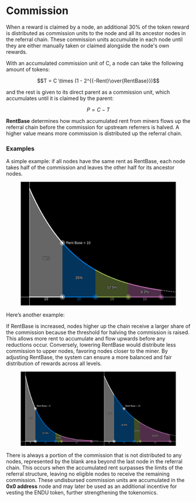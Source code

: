 # Commission

When a reward is claimed by a node, an additional 30% of the token reward is distributed as commission units to the node and all its ancestor nodes in the referral chain. These commission units accumulate in each node until they are either manually taken or claimed alongside the node's own rewards.

With an accumulated commission unit of C, a node can take the following amount of tokens:

$$T = C \times (1 - 2^{{-Rent}\over{RentBase}})$$

and the rest is given to its direct parent as a commission unit, which accumulates until it is claimed by the parent:

$$P = C - T$$

**RentBase** determines how much accumulated rent from miners flows up the referral chain before the commission for upstream referrers is halved. A higher value means more commission is distributed up the referral chain.

### Examples

A simple example: if all nodes have the same rent as RentBase, each node takes half of the commission and leaves the other half for its ancestor nodes.

<figure><img src="../.gitbook/assets/image (19).png" alt="" width="563"><figcaption></figcaption></figure>

Here’s another example:

If RentBase is increased, nodes higher up the chain receive a larger share of the commission because the threshold for halving the commission is raised. This allows more rent to accumulate and flow upwards before any reductions occur. Conversely, lowering RentBase would distribute less commission to upper nodes, favoring nodes closer to the miner. By adjusting RentBase, the system can ensure a more balanced and fair distribution of rewards across all levels.

<figure><img src="../.gitbook/assets/image.png" alt=""><figcaption></figcaption></figure>

There is always a portion of the commission that is not distributed to any nodes, represented by the blank area beyond the last node in the referral chain. This occurs when the accumulated rent surpasses the limits of the referral structure, leaving no eligible nodes to receive the remaining commission. These undisbursed commission units are accumulated in the **0x0 address** node and may later be used as an additional incentive for vesting the ENDU token, further strengthening the tokenomics.
